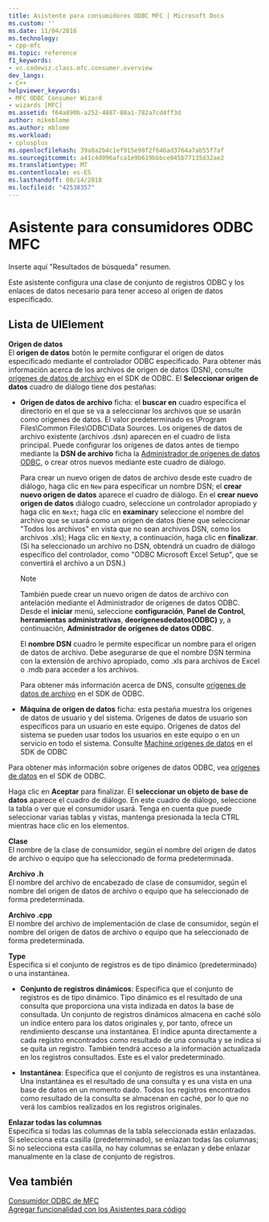 ```yaml
---
title: Asistente para consumidores ODBC MFC | Microsoft Docs
ms.custom: ''
ms.date: 11/04/2016
ms.technology:
- cpp-mfc
ms.topic: reference
f1_keywords:
- vc.codewiz.class.mfc.consumer.overview
dev_langs:
- C++
helpviewer_keywords:
- MFC ODBC Consumer Wizard
- wizards [MFC]
ms.assetid: f64a890b-a252-4887-88a1-782a7cd4ff3d
author: mikeblome
ms.author: mblome
ms.workload:
- cplusplus
ms.openlocfilehash: 39a8a2b4c1ef915e98f2f646ad3764a7ab55f7af
ms.sourcegitcommit: a41c4d096afca1e9b619bbbce045b77135d32ae2
ms.translationtype: MT
ms.contentlocale: es-ES
ms.lasthandoff: 08/14/2018
ms.locfileid: "42538357"
---
```

# <a name="mfc-odbc-consumer-wizard"></a>Asistente para consumidores ODBC MFC
Inserte aquí "Resultados de búsqueda" resumen.  
  
 Este asistente configura una clase de conjunto de registros ODBC y los enlaces de datos necesario para tener acceso al origen de datos especificado.  
  
## <a name="uielement-list"></a>Lista de UIElement  
 **Origen de datos**  
 El **origen de datos** botón le permite configurar el origen de datos especificado mediante el controlador ODBC especificado. Para obtener más información acerca de los archivos de origen de datos (DSN), consulte [orígenes de datos de archivo](/previous-versions/windows/desktop/ms715401\(v=vs.85\)) en el SDK de ODBC. El **Seleccionar origen de datos** cuadro de diálogo tiene dos pestañas:  
  
-   **Origen de datos de archivo** ficha: el **buscar en** cuadro especifica el directorio en el que se va a seleccionar los archivos que se usarán como orígenes de datos. El valor predeterminado es \Program Files\Common Files\ODBC\Data Sources. Los orígenes de datos de archivo existente (archivos .dsn) aparecen en el cuadro de lista principal. Puede configurar los orígenes de datos antes de tiempo mediante la **DSN de archivo** ficha la [Administrador de orígenes de datos ODBC](/previous-versions/windows/desktop/ms714024\(v=vs.85\)), o crear otros nuevos mediante este cuadro de diálogo.  
  
     Para crear un nuevo origen de datos de archivo desde este cuadro de diálogo, haga clic en `New` para especificar un nombre DSN; el **crear nuevo origen de datos** aparece el cuadro de diálogo. En el **crear nuevo origen de datos** diálogo cuadro, seleccione un controlador apropiado y haga clic en `Next`; haga clic en **examinar**y seleccione el nombre del archivo que se usará como un origen de datos (tiene que seleccionar "Todos los archivos" en vista que no sean archivos DSN, como los archivos .xls); Haga clic en `Next`y, a continuación, haga clic en **finalizar**. (Si ha seleccionado un archivo no DSN, obtendrá un cuadro de diálogo específico del controlador, como "ODBC Microsoft Excel Setup", que se convertirá el archivo a un DSN.)  
  
    > [!NOTE]
    >  También puede crear un nuevo origen de datos de archivo con antelación mediante el Administrador de orígenes de datos ODBC. Desde el **iniciar** menú, seleccione **configuración**, **Panel de Control**, **herramientas administrativas**, **deorígenesdedatos(ODBC)** y, a continuación, **Administrador de orígenes de datos ODBC**.  
  
     El **nombre DSN** cuadro le permite especificar un nombre para el origen de datos de archivo. Debe asegurarse de que el nombre DSN termina con la extensión de archivo apropiado, como .xls para archivos de Excel o .mdb para acceder a los archivos.  
  
     Para obtener más información acerca de DNS, consulte [orígenes de datos de archivo](/previous-versions/windows/desktop/ms715401\(v=vs.85\)) en el SDK de ODBC.  
  
-   **Máquina de origen de datos** ficha: esta pestaña muestra los orígenes de datos de usuario y del sistema. Orígenes de datos de usuario son específicos para un usuario en este equipo. Orígenes de datos del sistema se pueden usar todos los usuarios en este equipo o en un servicio en todo el sistema. Consulte [Machine orígenes de datos](/previous-versions/windows/desktop/ms710952\(v=vs.85\)) en el SDK de ODBC  
  
 Para obtener más información sobre orígenes de datos ODBC, vea [orígenes de datos](/previous-versions/windows/desktop/ms711688\(v=vs.85\)) en el SDK de ODBC.  
  
 Haga clic en **Aceptar** para finalizar. El **seleccionar un objeto de base de datos** aparece el cuadro de diálogo. En este cuadro de diálogo, seleccione la tabla o ver que el consumidor usará. Tenga en cuenta que puede seleccionar varias tablas y vistas, mantenga presionada la tecla CTRL mientras hace clic en los elementos.  
  
 **Clase**  
 El nombre de la clase de consumidor, según el nombre del origen de datos de archivo o equipo que ha seleccionado de forma predeterminada.  
  
 **Archivo .h**  
 El nombre del archivo de encabezado de clase de consumidor, según el nombre del origen de datos de archivo o equipo que ha seleccionado de forma predeterminada.  
  
 **Archivo .cpp**  
 El nombre del archivo de implementación de clase de consumidor, según el nombre del origen de datos de archivo o equipo que ha seleccionado de forma predeterminada.  
  
 **Type**  
 Especifica si el conjunto de registros es de tipo dinámico (predeterminado) o una instantánea.  
  
-   **Conjunto de registros dinámicos**: Especifica que el conjunto de registros es de tipo dinámico. Tipo dinámico es el resultado de una consulta que proporciona una vista indizada en datos la base de consultada. Un conjunto de registros dinámicos almacena en caché sólo un índice entero para los datos originales y, por tanto, ofrece un rendimiento descanse una instantánea. El índice apunta directamente a cada registro encontrados como resultado de una consulta y se indica si se quita un registro. También tendrá acceso a la información actualizada en los registros consultados. Este es el valor predeterminado.  
  
-   **Instantánea**: Especifica que el conjunto de registros es una instantánea. Una instantánea es el resultado de una consulta y es una vista en una base de datos en un momento dado. Todos los registros encontrados como resultado de la consulta se almacenan en caché, por lo que no verá los cambios realizados en los registros originales.  
  
 **Enlazar todas las columnas**  
 Especifica si todas las columnas de la tabla seleccionada están enlazadas. Si selecciona esta casilla (predeterminado), se enlazan todas las columnas; Si no selecciona esta casilla, no hay columnas se enlazan y debe enlazar manualmente en la clase de conjunto de registros.  
  
## <a name="see-also"></a>Vea también  
 [Consumidor ODBC de MFC](../../mfc/reference/adding-an-mfc-odbc-consumer.md)   
 [Agregar funcionalidad con los Asistentes para código](../../ide/adding-functionality-with-code-wizards-cpp.md)

